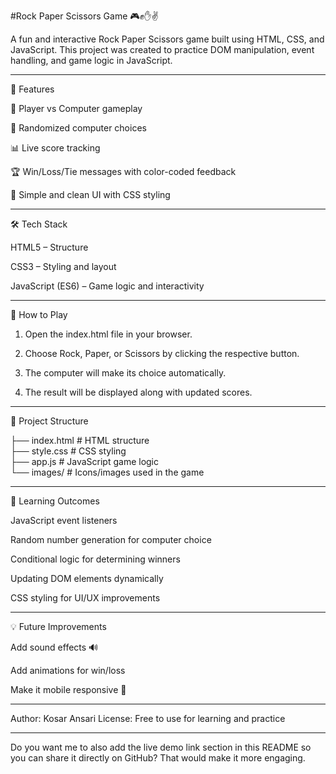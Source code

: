 #Rock Paper Scissors Game 🎮✊✋✌

A fun and interactive Rock Paper Scissors game built using HTML, CSS, and JavaScript.
This project was created to practice DOM manipulation, event handling, and game logic in JavaScript.


---

📌 Features

🎯 Player vs Computer gameplay

🔄 Randomized computer choices

📊 Live score tracking

🏆 Win/Loss/Tie messages with color-coded feedback

🎨 Simple and clean UI with CSS styling



---

🛠 Tech Stack

HTML5 – Structure

CSS3 – Styling and layout

JavaScript (ES6) – Game logic and interactivity



---

🚀 How to Play

1. Open the index.html file in your browser.


2. Choose Rock, Paper, or Scissors by clicking the respective button.


3. The computer will make its choice automatically.


4. The result will be displayed along with updated scores.




---

📂 Project Structure

├── index.html   # HTML structure  
├── style.css    # CSS styling  
├── app.js       # JavaScript game logic  
└── images/      # Icons/images used in the game


---

🎯 Learning Outcomes

JavaScript event listeners

Random number generation for computer choice

Conditional logic for determining winners

Updating DOM elements dynamically

CSS styling for UI/UX improvements


---

💡 Future Improvements

Add sound effects 🔊

Add animations for win/loss

Make it mobile responsive 📱



---

Author: Kosar Ansari
License: Free to use for learning and practice


---

Do you want me to also add the live demo link section in this README so you can share it directly on GitHub? That would make it more engaging.

